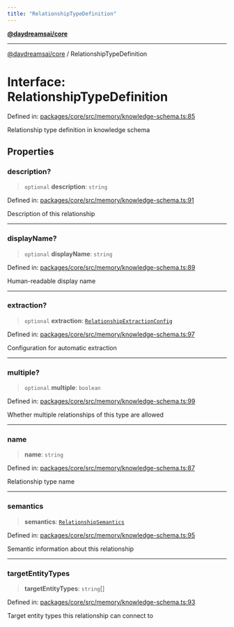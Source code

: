 ```yaml
---
title: "RelationshipTypeDefinition"
---
```


[**@daydreamsai/core**](./api-reference.md)

***

[@daydreamsai/core](./api-reference.md) / RelationshipTypeDefinition

# Interface: RelationshipTypeDefinition

Defined in: [packages/core/src/memory/knowledge-schema.ts:85](https://github.com/dojoengine/daydreams/blob/95678f46ea3908883ec80d853a28c9f23ca4f5c2/packages/core/src/memory/knowledge-schema.ts#L85)

Relationship type definition in knowledge schema

## Properties

### description?

> `optional` **description**: `string`

Defined in: [packages/core/src/memory/knowledge-schema.ts:91](https://github.com/dojoengine/daydreams/blob/95678f46ea3908883ec80d853a28c9f23ca4f5c2/packages/core/src/memory/knowledge-schema.ts#L91)

Description of this relationship

***

### displayName?

> `optional` **displayName**: `string`

Defined in: [packages/core/src/memory/knowledge-schema.ts:89](https://github.com/dojoengine/daydreams/blob/95678f46ea3908883ec80d853a28c9f23ca4f5c2/packages/core/src/memory/knowledge-schema.ts#L89)

Human-readable display name

***

### extraction?

> `optional` **extraction**: [`RelationshipExtractionConfig`](./RelationshipExtractionConfig.md)

Defined in: [packages/core/src/memory/knowledge-schema.ts:97](https://github.com/dojoengine/daydreams/blob/95678f46ea3908883ec80d853a28c9f23ca4f5c2/packages/core/src/memory/knowledge-schema.ts#L97)

Configuration for automatic extraction

***

### multiple?

> `optional` **multiple**: `boolean`

Defined in: [packages/core/src/memory/knowledge-schema.ts:99](https://github.com/dojoengine/daydreams/blob/95678f46ea3908883ec80d853a28c9f23ca4f5c2/packages/core/src/memory/knowledge-schema.ts#L99)

Whether multiple relationships of this type are allowed

***

### name

> **name**: `string`

Defined in: [packages/core/src/memory/knowledge-schema.ts:87](https://github.com/dojoengine/daydreams/blob/95678f46ea3908883ec80d853a28c9f23ca4f5c2/packages/core/src/memory/knowledge-schema.ts#L87)

Relationship type name

***

### semantics

> **semantics**: [`RelationshipSemantics`](./RelationshipSemantics.md)

Defined in: [packages/core/src/memory/knowledge-schema.ts:95](https://github.com/dojoengine/daydreams/blob/95678f46ea3908883ec80d853a28c9f23ca4f5c2/packages/core/src/memory/knowledge-schema.ts#L95)

Semantic information about this relationship

***

### targetEntityTypes

> **targetEntityTypes**: `string`[]

Defined in: [packages/core/src/memory/knowledge-schema.ts:93](https://github.com/dojoengine/daydreams/blob/95678f46ea3908883ec80d853a28c9f23ca4f5c2/packages/core/src/memory/knowledge-schema.ts#L93)

Target entity types this relationship can connect to
